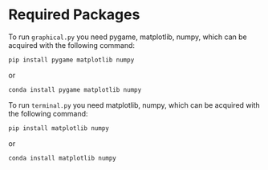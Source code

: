 # Required Packages

To run `graphical.py` you need pygame, matplotlib, numpy, which can be acquired with the following command:

```python
pip install pygame matplotlib numpy
```

or

```python
conda install pygame matplotlib numpy
```



To run `terminal.py` you need matplotlib, numpy, which can be acquired with the following command:

```python
pip install matplotlib numpy
```

or

```python
conda install matplotlib numpy
```
